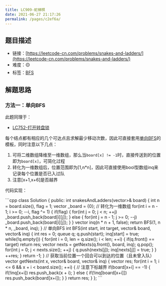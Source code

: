 ```yaml
---
title: LC909-蛇梯棋
date: 2021-06-27 21:17:26
permalink: /pages/c2ef6a/
---
```


## 题目描述

- 链接：[https://leetcode-cn.com/problems/snakes-and-ladders/](https://leetcode-cn.com/problems/snakes-and-ladders/)
- 难度：🟡
- 标签：[BFS](/pages/c635ec/)

## 解题思路
### 方法一：单向BFS
此题同理于：
- [LC752-打开转盘锁](/pages/8e87e0/)

每个结点都有相应的几个可达点且求解最少移动次数，因此可直接套用[单向BFS](/pages/c635ec/#单向bfs)的模板，同时注意以下几点：
1. 可将二维数组降维至一维数组，那么当`board[x] != -1`时，直接传送到的位置即为`board[x]`，可简化过程
2. 转化为一维数组后，位置范围即为[1,n*n]，因此可直接使用bool型数组inq来记录每个位置是否已入过队
3. 注意[x+1,x+6]是否越界

代码实现：

<code-group>
<code-block title="C++" active>
```cpp
class Solution {
public:
    int snakesAndLadders(vector<vector<int>>& board) {
        int n = board.size(), flag = 1;
        vector<int> _board = {0};  // 转化为一维数组
        for(int i = n - 1; i >= 0; --i, flag ^= 1) {
            if(flag) {
                for(int j = 0; j < n; ++j) _board.push_back(board[i][j]);
            } else {
                for(int j = n - 1; j >= 0; --j) _board.push_back(board[i][j]);
            }
        }
        vector<bool> inq(n * n + 1, false);
        return BFS(1, n * n, _board, inq);
    }
    // 单向BFS
    int BFS(int start, int target, vector<int>& board, vector<bool>& inq) {
        int res = 0;
        queue<int> q;
        q.push(start);
        inq[start] = true;
        while(!q.empty()) {
            for(int i = 0, len = q.size(); i < len; ++i) {
                if(q.front() == target) return res;
                vector<int> nexts = getNexts(q.front(), board, inq);
                q.pop();
                for(int j = 0; j < nexts.size(); ++j) {
                    q.push(nexts[j]);
                    inq[nexts[j]] = true;
                }
            }
            ++res;
        }
        return -1;
    }
    // 获取当前位置一个回合可以到达的位置（且未曾入队）
    vector<int> getNexts(int x, vector<int>& board, vector<bool>& inq) {
        vector<int> res;
        for(int i = 1; i <= 6 && x + i < board.size(); ++i) {  // 注意下标越界
            if(board[x+i] == -1) {
                if(!inq[x+i]) res.push_back(x + i);
            } else {
                if(!inq[board[x+i]]) res.push_back(board[x+i]);
            }
        }
        return res;
    }
};
```
</code-block>
</code-group>